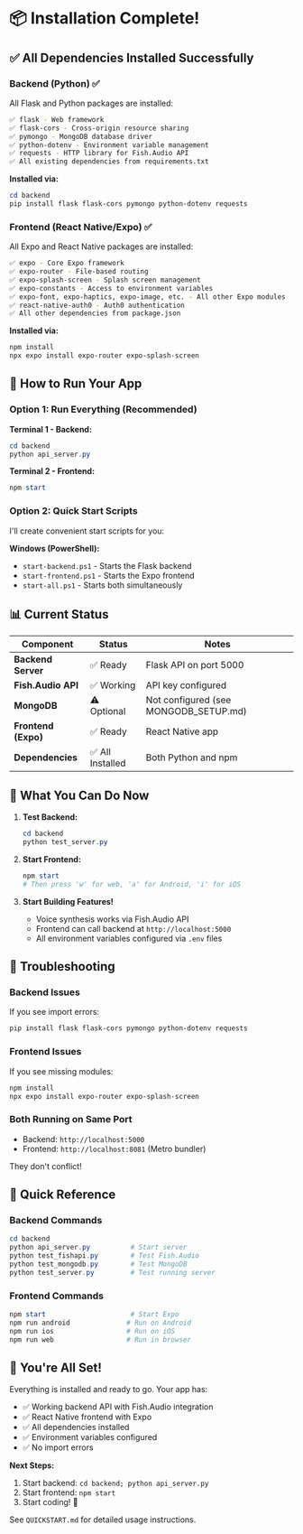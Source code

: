 # 📦 Installation Complete!

## ✅ All Dependencies Installed Successfully

### Backend (Python) ✅

All Flask and Python packages are installed:

```bash
✅ flask - Web framework
✅ flask-cors - Cross-origin resource sharing
✅ pymongo - MongoDB database driver
✅ python-dotenv - Environment variable management
✅ requests - HTTP library for Fish.Audio API
✅ All existing dependencies from requirements.txt
```

**Installed via:**
```powershell
cd backend
pip install flask flask-cors pymongo python-dotenv requests
```

### Frontend (React Native/Expo) ✅

All Expo and React Native packages are installed:

```bash
✅ expo - Core Expo framework
✅ expo-router - File-based routing
✅ expo-splash-screen - Splash screen management
✅ expo-constants - Access to environment variables
✅ expo-font, expo-haptics, expo-image, etc. - All other Expo modules
✅ react-native-auth0 - Auth0 authentication
✅ All other dependencies from package.json
```

**Installed via:**
```powershell
npm install
npx expo install expo-router expo-splash-screen
```

## 🚀 How to Run Your App

### Option 1: Run Everything (Recommended)

**Terminal 1 - Backend:**
```powershell
cd backend
python api_server.py
```

**Terminal 2 - Frontend:**
```powershell
npm start
```

### Option 2: Quick Start Scripts

I'll create convenient start scripts for you:

**Windows (PowerShell):**
- `start-backend.ps1` - Starts the Flask backend
- `start-frontend.ps1` - Starts the Expo frontend
- `start-all.ps1` - Starts both simultaneously

## 📊 Current Status

| Component | Status | Notes |
|-----------|--------|-------|
| **Backend Server** | ✅ Ready | Flask API on port 5000 |
| **Fish.Audio API** | ✅ Working | API key configured |
| **MongoDB** | ⚠️ Optional | Not configured (see MONGODB_SETUP.md) |
| **Frontend (Expo)** | ✅ Ready | React Native app |
| **Dependencies** | ✅ All Installed | Both Python and npm |

## 🎯 What You Can Do Now

1. **Test Backend:**
   ```powershell
   cd backend
   python test_server.py
   ```

2. **Start Frontend:**
   ```powershell
   npm start
   # Then press 'w' for web, 'a' for Android, 'i' for iOS
   ```

3. **Start Building Features!**
   - Voice synthesis works via Fish.Audio API
   - Frontend can call backend at `http://localhost:5000`
   - All environment variables configured via `.env` files

## 🔧 Troubleshooting

### Backend Issues

If you see import errors:
```powershell
pip install flask flask-cors pymongo python-dotenv requests
```

### Frontend Issues

If you see missing modules:
```powershell
npm install
npx expo install expo-router expo-splash-screen
```

### Both Running on Same Port

- Backend: `http://localhost:5000`
- Frontend: `http://localhost:8081` (Metro bundler)

They don't conflict!

## 📝 Quick Reference

### Backend Commands
```powershell
cd backend
python api_server.py          # Start server
python test_fishapi.py        # Test Fish.Audio
python test_mongodb.py        # Test MongoDB
python test_server.py         # Test running server
```

### Frontend Commands
```powershell
npm start                     # Start Expo
npm run android              # Run on Android
npm run ios                  # Run on iOS
npm run web                  # Run in browser
```

## 🎉 You're All Set!

Everything is installed and ready to go. Your app has:

- ✅ Working backend API with Fish.Audio integration
- ✅ React Native frontend with Expo
- ✅ All dependencies installed
- ✅ Environment variables configured
- ✅ No import errors

**Next Steps:**
1. Start backend: `cd backend; python api_server.py`
2. Start frontend: `npm start`
3. Start coding! 🚀

See `QUICKSTART.md` for detailed usage instructions.
